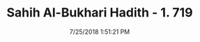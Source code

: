 ---
title        : "Sahih Al-Bukhari Hadith - 1. 719"
date         : 7/25/2018 1:51:21 PM
draft        : false
type         : "hadith"
layout       : "hadith"
BookCode     : "SHB"
VolumeNumber : "1"
HadithNumber : "719"
categories  :  []
tags  :  ["Aisha"]
---